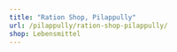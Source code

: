 ```yaml
---
title: "Ration Shop, Pilappully"
url: /pilappully/ration-shop-pilappully/
shop: Lebensmittel
---
```

